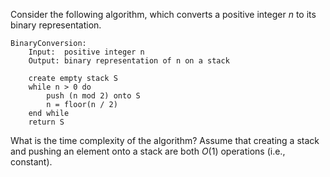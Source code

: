 Consider the following algorithm, which converts a positive integer $n$ to its binary representation.
```
BinaryConversion:
	Input:  positive integer n
	Output: binary representation of n on a stack
	
	create empty stack S
	while n > 0 do
		push (n mod 2) onto S
		n = floor(n / 2)
	end while
	return S
```
What is the time complexity of the algorithm? Assume that creating a stack and pushing an element onto a stack are both $O(1)$ operations (i.e., constant).